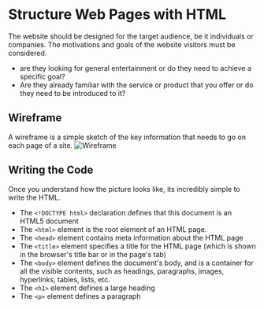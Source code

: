 # **Structure Web Pages with HTML** #

The website should be designed for the target audience, be it individuals or companies.
The motivations and goals of the website visitors must be considered.
- are they looking for general entertainment or do they need to achieve a specific goal?
- Are they already familiar with the service or product that you offer or do they need to be introduced to it?
## Wireframe ##
 A wireframe is a simple sketch of the key information that needs to go on each page of a site.
 ![Wireframe](https://zellwk.com/images/2014/03/3.jpg)

## Writing the Code ##
Once you understand how the picture looks like, its incredibly simple to write the HTML. 


- The ``` <!DOCTYPE html> ``` declaration defines that this document is an HTML5 document
- The ``` <html> ``` element is the root element of an HTML page.
- The ``` <head> ``` element contains meta information about the HTML page
- The ``` <title> ``` element specifies a title for the HTML page (which is shown in the browser's title bar or in the page's tab)
- The ``` <body> ``` element defines the document's body, and is a container for all the visible contents, such as headings, paragraphs, images, hyperlinks, tables, lists, etc.
- The ``` <h1> ``` element defines a large heading
- The ``` <p> ``` element defines a paragraph

